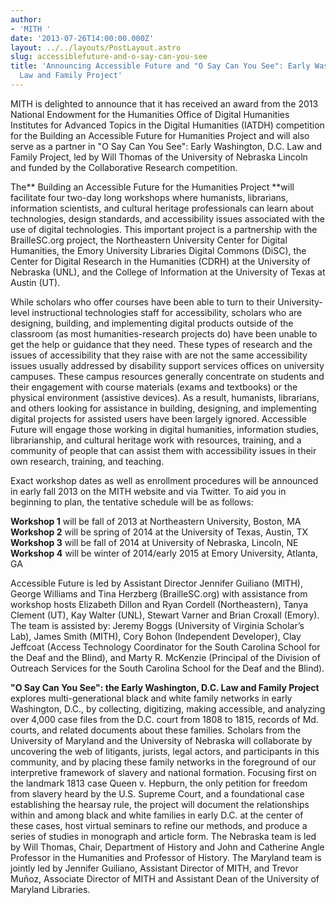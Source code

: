 ```yaml
---
author:
- 'MITH '
date: '2013-07-26T14:00:00.000Z'
layout: ../../layouts/PostLayout.astro
slug: accessiblefuture-and-o-say-can-you-see
title: 'Announcing Accessible Future and "O Say Can You See": Early Washington, D.C.
  Law and Family Project'
---
```


MITH is delighted to announce that it has received an award from the 2013 National Endowment for the Humanities Office of Digital Humanities Institutes for Advanced Topics in the Digital Humanities (IATDH) competition for the Building an Accessible Future for Humanities Project and will also serve as a partner in "O Say Can You See": Early Washington, D.C. Law and Family Project, led by Will Thomas of the University of Nebraska Lincoln and funded by the Collaborative Research competition.

The** Building an Accessible Future for the Humanities Project **will facilitate four two-day long workshops where humanists, librarians, information scientists, and cultural heritage professionals can learn about technologies, design standards, and accessibility issues associated with the use of digital technologies. This important project is a partnership with the BrailleSC.org project, the Northeastern University Center for Digital Humanities, the Emory University Libraries Digital Commons (DiSC), the Center for Digital Research in the Humanities (CDRH) at the University of Nebraska (UNL), and the College of Information at the University of Texas at Austin (UT).

While scholars who offer courses have been able to turn to their University-level instructional technologies staff for accessibility, scholars who are designing, building, and implementing digital products outside of the classroom (as most humanities-research projects do) have been unable to get the help or guidance that they need. These types of research and the issues of accessibility that they raise with are not the same accessibility issues usually addressed by disability support services offices on university campuses. These campus resources generally concentrate on students and their engagement with course materials (exams and textbooks) or the physical environment (assistive devices). As a result, humanists, librarians, and others looking for assistance in building, designing, and implementing digital projects for assisted users have been largely ignored. Accessible Future will engage those working in digital humanities, information studies, librarianship, and cultural heritage work with resources, training, and a community of people that can assist them with accessibility issues in their own research, training, and teaching.

Exact workshop dates as well as enrollment procedures will be announced in early fall 2013 on the MITH website and via Twitter. To aid you in beginning to plan, the tentative schedule will be as follows:

**Workshop 1** will be fall of 2013 at Northeastern University, Boston, MA **Workshop 2** will be spring of 2014 at the University of Texas, Austin, TX **Workshop 3** will be fall of 2014 at University of Nebraska, Lincoln, NE **Workshop 4** will be winter of 2014/early 2015 at Emory University, Atlanta, GA

Accessible Future is led by Assistant Director Jennifer Guiliano (MITH), George Williams and Tina Herzberg (BrailleSC.org) with assistance from workshop hosts Elizabeth Dillon and Ryan Cordell (Northeastern), Tanya Clement (UT), Kay Walter (UNL), Stewart Varner and Brian Croxall (Emory). The team is assisted by: Jeremy Boggs (University of Virginia Scholar’s Lab), James Smith (MITH), Cory Bohon (Independent Developer), Clay Jeffcoat (Access Technology Coordinator for the South Carolina School for the Deaf and the Blind), and Marty R. McKenzie (Principal of the Division of Outreach Services for the South Carolina School for the Deaf and the Blind).

**"O Say Can You See": the Early Washington, D.C. Law and Family Project** explores multi-generational black and white family networks in early Washington, D.C., by collecting, digitizing, making accessible, and analyzing over 4,000 case files from the D.C. court from 1808 to 1815, records of Md. courts, and related documents about these families. Scholars from the University of Maryland and the University of Nebraska will collaborate by uncovering the web of litigants, jurists, legal actors, and participants in this community, and by placing these family networks in the foreground of our interpretive framework of slavery and national formation. Focusing first on the landmark 1813 case Queen v. Hepburn, the only petition for freedom from slavery heard by the U.S. Supreme Court, and a foundational case establishing the hearsay rule, the project will document the relationships within and among black and white families in early D.C. at the center of these cases, host virtual seminars to refine our methods, and produce a series of studies in monograph and article form. The Nebraska team is led by Will Thomas, Chair, Department of History and John and Catherine Angle Professor in the Humanities and Professor of History. The Maryland team is jointly led by Jennifer Guiliano, Assistant Director of MITH, and Trevor Muñoz, Associate Director of MITH and Assistant Dean of the University of Maryland Libraries.